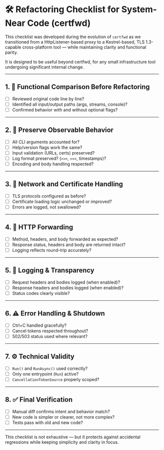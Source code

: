 # 🛠 Refactoring Checklist for System-Near Code (certfwd)

This checklist was developed during the evolution of `certfwd` as we transitioned from a HttpListener-based proxy to a Kestrel-based, TLS 1.3-capable cross-platform tool — while maintaining clarity and functional parity.

It is designed to be useful beyond certfwd, for any small infrastructure tool undergoing significant internal change.

---

## 1. 🧩 Functional Comparison Before Refactoring

- [ ] Reviewed original code line by line?
- [ ] Identified all input/output paths (args, streams, console)?
- [ ] Confirmed behavior with and without optional flags?

---

## 2. 🧠 Preserve Observable Behavior

- [ ] All CLI arguments accounted for?
- [ ] Help/version flags work the same?
- [ ] Input validation (URLs, certs) preserved?
- [ ] Log format preserved? (`>>>`, `<<<`, timestamps)?
- [ ] Encoding and body handling respected?

---

## 3. 🔐 Network and Certificate Handling

- [ ] TLS protocols configured as before?
- [ ] Certificate loading logic unchanged or improved?
- [ ] Errors are logged, not swallowed?

---

## 4. 🔁 HTTP Forwarding

- [ ] Method, headers, and body forwarded as expected?
- [ ] Response status, headers and body are returned intact?
- [ ] Logging reflects round-trip accurately?

---

## 5. 📃 Logging & Transparency

- [ ] Request headers and bodies logged (when enabled)?
- [ ] Response headers and bodies logged (when enabled)?
- [ ] Status codes clearly visible?

---

## 6. ⚠️ Error Handling & Shutdown

- [ ] Ctrl+C handled gracefully?
- [ ] Cancel tokens respected throughout?
- [ ] 502/503 status used where relevant?

---

## 7. ⚙️ Technical Validity

- [ ] `Run()` and `RunAsync()` used correctly?
- [ ] Only one entrypoint (`Run`) active?
- [ ] `CancellationTokenSource` properly scoped?

---

## 8. ✅ Final Verification

- [ ] Manual diff confirms intent and behavior match?
- [ ] New code is simpler or clearer, not more complex?
- [ ] Tests pass with old and new code?

---

This checklist is not exhaustive — but it protects against accidental regressions while keeping simplicity and clarity in focus.
